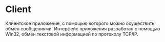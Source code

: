 # Client
Клиентское приложение, с помощью которого можно осуществить обмен
сообщениями. Интерфейс приложения разработан с помощью Win32, обмен текстовой информацией по протоколу TCP/IP.
